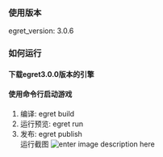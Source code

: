 ### 使用版本 
egret_version: 3.0.6
### 如何运行
#### 下载egret3.0.0版本的引擎
#### 使用命令行启动游戏
1. 编译: egret build 
2. 运行预览: egret run
3. 发布: egret publish  
运行截图
![enter image description here](http://7xq9nm.com1.z0.glb.clouddn.com/egretCleanGameInit.jpg)
